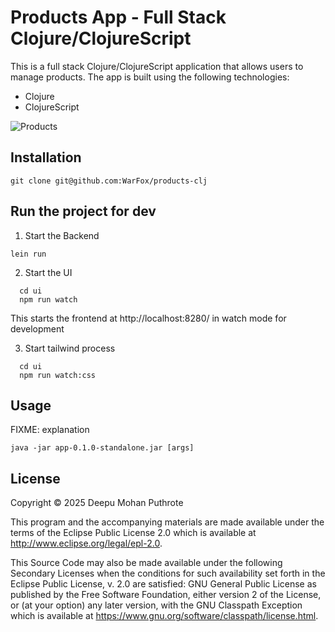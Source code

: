 # Products App - Full Stack Clojure/ClojureScript

This is a full stack Clojure/ClojureScript application that allows users to manage products. The app is built using the following technologies:

- Clojure
- ClojureScript

![Products](https://gist.githubusercontent.com/WarFox/91fff34911d1080a66723770cb12c4e7/raw/ec78e55cb4f834fd3e4ea1c57f0ee521f9120384/products-app.png)

## Installation

```
git clone git@github.com:WarFox/products-clj
```

## Run the project for dev

1. Start the Backend

```shell
lein run
```

2. Start the UI

``` shell
  cd ui
  npm run watch
```

This starts the frontend at http://localhost:8280/ in watch mode for development

3. Start tailwind process

``` shell
  cd ui
  npm run watch:css
```

## Usage

FIXME: explanation

    java -jar app-0.1.0-standalone.jar [args]

## License

Copyright © 2025 Deepu Mohan Puthrote

This program and the accompanying materials are made available under the
terms of the Eclipse Public License 2.0 which is available at
<http://www.eclipse.org/legal/epl-2.0>.

This Source Code may also be made available under the following Secondary
Licenses when the conditions for such availability set forth in the Eclipse
Public License, v. 2.0 are satisfied: GNU General Public License as published by
the Free Software Foundation, either version 2 of the License, or (at your
option) any later version, with the GNU Classpath Exception which is available
at <https://www.gnu.org/software/classpath/license.html>.
